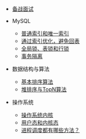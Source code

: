 
* [备战面试](./docs/a-1备战面试.md)
  
* MySQL
  * [普通索引和唯一索引](./docs/MySQL/普通索引和唯一索引.md)
  * [通过索引优化，避免回表](./docs/MySQL/如何通过索引优化，避免回表.md)
  * [全局锁、表锁和行锁](./docs/MySQL/全局锁、表级锁和行锁.md)
  * [事务隔离](./docs/MySQL/事务隔离.md)
  
* 数据结构与算法
  
  * [基本排序算法](./docs/算法/排序算法.md)
  * [堆排序与TopN算法](./docs/算法/TopK.md)
  
* 操作系统
  
  * [操作系统内核](./docs/操作系统/操作系统内核.md)
  * [用户态和内核态](./docs/操作系统/用户态和内核态.md)
  * [进程调度都有哪些方法？](./docs/操作系统/进程调度都有哪些方法.md)
